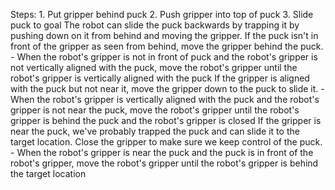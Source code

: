 

Steps:  1. Put gripper behind puck  2. Push gripper into top of puck  3. Slide puck to goal
    The robot can slide the puck backwards by trapping it by pushing down on it from behind and moving the gripper. If the puck isn't in front of the gripper as seen from behind, move the gripper behind the puck.
    - When the robot's gripper is not in front of puck and the robot's gripper is not vertically aligned with the puck, move the robot's gripper until the robot's gripper is vertically aligned with the puck
    If the gripper is aligned with the puck but not near it, move the gripper down to the puck to slide it.
    - When the robot's gripper is vertically aligned with the puck and the robot's gripper is not near the puck, move the robot's gripper until the robot's gripper is behind the puck and the robot's gripper is closed
    If the gripper is near the puck, we've probably trapped the puck and can slide it to the target location. Close the gripper to make sure we keep control of the puck.
    - When the robot's gripper is near the puck and the puck is in front of the robot's gripper, move the robot's gripper until the robot's gripper is behind the target location